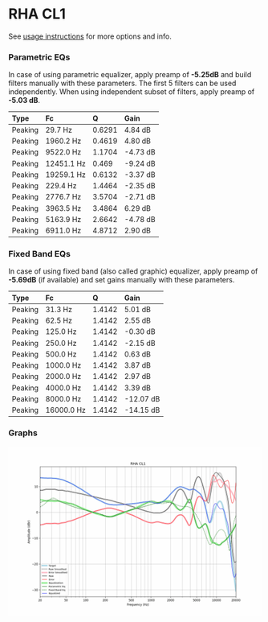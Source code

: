 # RHA CL1
See [usage instructions](https://github.com/jaakkopasanen/AutoEq#usage) for more options and info.

### Parametric EQs
In case of using parametric equalizer, apply preamp of **-5.25dB** and build filters manually
with these parameters. The first 5 filters can be used independently.
When using independent subset of filters, apply preamp of **-5.03 dB**.

| Type    | Fc         |      Q | Gain     |
|:--------|:-----------|:-------|:---------|
| Peaking | 29.7 Hz    | 0.6291 | 4.84 dB  |
| Peaking | 1960.2 Hz  | 0.4619 | 4.80 dB  |
| Peaking | 9522.0 Hz  | 1.1704 | -4.73 dB |
| Peaking | 12451.1 Hz | 0.469  | -9.24 dB |
| Peaking | 19259.1 Hz | 0.6132 | -3.37 dB |
| Peaking | 229.4 Hz   | 1.4464 | -2.35 dB |
| Peaking | 2776.7 Hz  | 3.5704 | -2.71 dB |
| Peaking | 3963.5 Hz  | 3.4864 | 6.29 dB  |
| Peaking | 5163.9 Hz  | 2.6642 | -4.78 dB |
| Peaking | 6911.0 Hz  | 4.8712 | 2.90 dB  |

### Fixed Band EQs
In case of using fixed band (also called graphic) equalizer, apply preamp of **-5.69dB**
(if available) and set gains manually with these parameters.

| Type    | Fc         |      Q | Gain      |
|:--------|:-----------|:-------|:----------|
| Peaking | 31.3 Hz    | 1.4142 | 5.01 dB   |
| Peaking | 62.5 Hz    | 1.4142 | 2.55 dB   |
| Peaking | 125.0 Hz   | 1.4142 | -0.30 dB  |
| Peaking | 250.0 Hz   | 1.4142 | -2.15 dB  |
| Peaking | 500.0 Hz   | 1.4142 | 0.63 dB   |
| Peaking | 1000.0 Hz  | 1.4142 | 3.87 dB   |
| Peaking | 2000.0 Hz  | 1.4142 | 2.97 dB   |
| Peaking | 4000.0 Hz  | 1.4142 | 3.39 dB   |
| Peaking | 8000.0 Hz  | 1.4142 | -12.07 dB |
| Peaking | 16000.0 Hz | 1.4142 | -14.15 dB |

### Graphs
![](./RHA%20CL1.png)